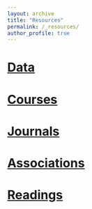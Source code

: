 ```yaml
---
layout: archive
title: "Resources"
permalink: /_resources/
author_profile: true
---
```


[Data](data.md)
======


[Courses](courses.md)
======


[Journals](journals.md) 
======


[Associations](associations.md)  
======


[Readings](readings.md) 
======
